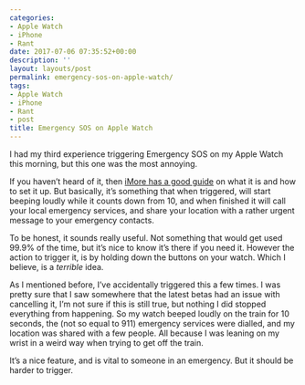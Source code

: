 ```yaml
---
categories:
- Apple Watch
- iPhone
- Rant
date: 2017-07-06 07:35:52+00:00
description: ''
layout: layouts/post
permalink: emergency-sos-on-apple-watch/
tags:
- Apple Watch
- iPhone
- Rant
- post
title: Emergency SOS on Apple Watch
---
```


<div class="kg-card-markdown">
<p>I had my third experience triggering Emergency SOS on my Apple Watch this morning, but this one was the most annoying.</p>
<p>If you haven&#8217;t heard of it, then <a href="https://www.imore.com/how-set-and-use-emergency-sos-your-iphone-ios-11">iMore has a good guide</a> on what it is and how to set it up. But basically, it&#8217;s something that when triggered, will start beeping loudly while it counts down from 10, and when finished it will call your local emergency services, and share your location with a rather urgent message to your emergency contacts.</p>
<p>To be honest, it sounds really useful. Not something that would get used 99.9% of the time, but it&#8217;s nice to know it&#8217;s there if you need it. However the action to trigger it, is by holding down the buttons on your watch. Which I believe, is a <em>terrible</em> idea.</p>
<p>As I mentioned before, I&#8217;ve accidentally triggered this a few times. I was pretty sure that I saw somewhere that the latest betas had an issue with cancelling it, I&#8217;m not sure if this is still true, but nothing I did stopped everything from happening. So my watch beeped loudly on the train for 10 seconds, the (not so equal to 911) emergency services were dialled, and my location was shared with a few people. All because I was leaning on my wrist in a weird way when trying to get off the train.</p>
<p>It&#8217;s a nice feature, and is vital to someone in an emergency. But it should be harder to trigger.</p>
</div>